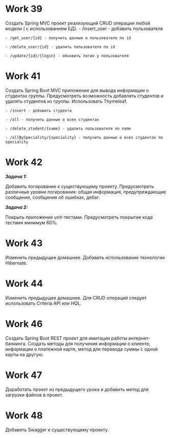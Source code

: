 # Work 39

Создать Spring MVC проект реализующий CRUD операции любой модели ( с
    использованием БД).
    - /insert_user - добавить пользователя
    
    - /get_user/{id} - получить данные о пользователе по id
    
    - /delete_user/{id} - удалить пользователя по id
    
    - /update/{id}/{login} - обновить логин у пользователя

# Work 41
 Создать Spring Boot MVC приложение для вывода информации о
    студентах группы. Предусмотреть возможность добавлять студентов и
    удалять студентов из группы. Использовать Thymeleaf.
    
    - /insert - добавить студента
    
    - /all - получить данные о всех студентах
    
    - /delete_student/{name} - удалить пользователя по name
    
    - /allBySpeciality/{speciality} - получить данные о всех студентах по speciality

# Work 42

_**Задача 1:**_

Добавить логирование к существующему проекту. Предусмотреть различные уровни
логирования: общая информация, предупреждающие сообщения, сообщения об ошибках,
дебаг.

_**Задача 2:**_

Покрыть приложение unit-тестами. Предусмотреть покрытие кода тестами минимум 60%.

# Work 43 

Изменить предыдущее домашнее. Добавить использование технологии
Hibernate.

# Work 44

Изменить предыдущее домашнее. Для CRUD операций следует использовать Criteria API
или HQL.

# Work 46

Создать Spring Boot REST проект для имитации работы интернет-банкинга. Создать
методы для получения информации о клиенте, информации о платежной карте, метод
для перевода суммы с одной карты на другую.

# Work 47

Доработать проект из предыдущего урока и добавить метод для загрузки файлов в
проект.

# Work 48

Добавить Swagger к существующему проекту.

